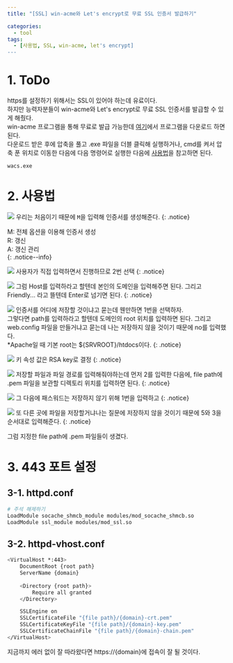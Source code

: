 ```yaml
---
title: "[SSL] win-acme와 Let's encrypt로 무료 SSL 인증서 발급하기"

categories:
  - tool
tags:
  - [사용법, SSL, win-acme, let's encrypt]
---
```


# 1. ToDo
https를 설정하기 위해서는 SSL이 있어야 하는데 유료이다.<br>
하지만 능력자분들이 win-acme와 Let's encrypt로 무료 SSL 인증서를 발급할 수 있게 해줬다.<br>
win-acme 프로그램을 통해 무료로 발급 가능한데 [여기]()에서 프로그램을 다운로드 하면 된다.<br>
다운로드 받은 후에 압축을 풀고 .exe 파일을 더블 클릭해 실행하거나, cmd를 켜서 압축 푼 위치로 이동한 다음에 다음 명령어로 실행한 다음에 [사용법](#2-사용법)을 참고하면 된다.<br>

```bash
wacs.exe
```

# 2. 사용법

![](https://img1.daumcdn.net/thumb/R1280x0/?scode=mtistory2&fname=https%3A%2F%2Fblog.kakaocdn.net%2Fdn%2FbmEeHV%2FbtrnVaM2SYt%2F6X8dpRkeOn32wdKSBEKDGk%2Fimg.png)
우리는 처음이기 때문에 `M`을 입력해 인증서를 생성해준다.
{: .notice}

M: 전체 옵션을 이용해 인증서 생성<br>
R: 갱신<br>
A: 갱신 관리<br>
{: .notice--info}

![](https://img1.daumcdn.net/thumb/R1280x0/?scode=mtistory2&fname=https%3A%2F%2Fblog.kakaocdn.net%2Fdn%2FvRjZw%2FbtrnUQuxqWO%2FiiCOz2U2rw6NWpVXsiGpuK%2Fimg.png)
사용자가 직접 입력하면서 진행하므로 2번 선택
{: .notice}

![](https://img1.daumcdn.net/thumb/R1280x0/?scode=mtistory2&fname=https%3A%2F%2Fblog.kakaocdn.net%2Fdn%2FbbQmCX%2FbtrnVtyDOKR%2F2TaKdTKruKUSdbHlnSJNyk%2Fimg.png)
그럼 Host를 입력하라고 할텐데 본인의 도메인을 입력해주면 된다. 그리고 Friendly... 라고 뜰텐데 Enter로 넘기면 된다.
{: .notice}

![](https://img1.daumcdn.net/thumb/R1280x0/?scode=mtistory2&fname=https%3A%2F%2Fblog.kakaocdn.net%2Fdn%2Fc2PCBh%2FbtrnR3A9Mkv%2FLzwuiLc03hYUDQaOaQtUHk%2Fimg.png)
인증서를 어디에 저장할 것이냐고 묻는데 웬만하면 1번을 선택하자.<br>
그렇다면 path를 입력하라고 할텐데 도메인의 root 위치를 입력하면 된다. 그리고 web.config 파일을 만들거냐고 묻는데 나는 저장하지 않을 것이기 때문에 no를 입력했다.<br>
*Apache일 때 기본 root는 ${SRVROOT}/htdocs이다.
{: .notice}

![](https://img1.daumcdn.net/thumb/R1280x0/?scode=mtistory2&fname=https%3A%2F%2Fblog.kakaocdn.net%2Fdn%2FduzseO%2FbtrnR2WyE32%2FAcHn6TMzVlfifBI9vu01ok%2Fimg.png)
키 속성 값은 RSA key로 결정
{: .notice}

![](https://img1.daumcdn.net/thumb/R1280x0/?scode=mtistory2&fname=https%3A%2F%2Fblog.kakaocdn.net%2Fdn%2FeFxgWj%2FbtrnXZDME1B%2FTeUKGMIoJMmddG8dVjZJa0%2Fimg.png)
저장할 파일과 파일 경로를 입력해줘야하는데 먼저 2를 입력한 다음에, file path에 .pem 파일을 보관할 디렉토리 위치를 입력하면 된다.
{: .notice}

![](https://img1.daumcdn.net/thumb/R1280x0/?scode=mtistory2&fname=https%3A%2F%2Fblog.kakaocdn.net%2Fdn%2Fbwqoin%2FbtrnV6i7XtN%2FMZhDGGkypcvcaUoPNSoOj1%2Fimg.png)
그 다음에 패스워드는 저장하지 않기 위해 1번을 입력하고
{: .notice}

![](https://img1.daumcdn.net/thumb/R1280x0/?scode=mtistory2&fname=https%3A%2F%2Fblog.kakaocdn.net%2Fdn%2FoVDGK%2FbtrnVtSXXHI%2F3OH2YlngxCVFDNXjA2sUXK%2Fimg.png)
또 다른 곳에 파일을 저장할거냐나는 질문에 저장하지 않을 것이기 때문에 5와 3을 순서대로 입력해준다.
{: .notice}

그럼 지정한 file path에 .pem 파일들이 생겼다.

# 3. 443 포트 설정

## 3-1. httpd.conf

```bash
# 주석 해제하기
LoadModule socache_shmcb_module modules/mod_socache_shmcb.so
LoadModule ssl_module modules/mod_ssl.so
```

## 3-2. httpd-vhost.conf

```bash
<VirtualHost *:443>
	DocumentRoot {root path}
	ServerName {domain}
	
	<Directory {root path}>
		Require all granted
	</Directory>

	SSLEngine on
	SSLCertificateFile "{file path}/{domain}-crt.pem"
	SSLCertificateKeyFile "{file path}/{domain}-key.pem"
	SSLCertificateChainFile "{file path}/{domain}-chain.pem"
</VirtualHost>
```

지금까지 에러 없이 잘 따라왔다면 https://{domain}에 접속이 잘 될 것이다.
